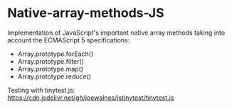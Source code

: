 # Native-array-methods-JS

Implementation of JavaScript's important native array methods taking into account the ECMAScript 5 specifications:
- Array.prototype.forEach()
- Array.prototype.filter()
- Array.prototype.map()
- Array.prototype.reduce()

Testing with tinytest.js: https://cdn.jsdelivr.net/gh/joewalnes/jstinytest/tinytest.js 
